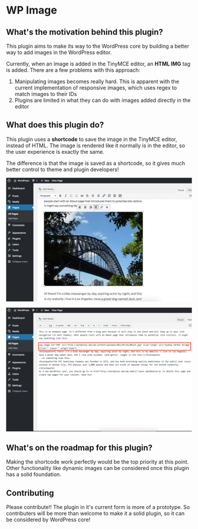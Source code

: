 # WP Image

## What's the motivation behind this plugin?

This plugin aims to make its way to the WordPress core by building a better way to add images in the WordPress editor.

Currently, when an image is added in the TinyMCE editor, an **HTML IMG** tag is added. There are a few problems with this approach:

1. Manipulating images becomes really hard. This is apparent with the current implementation of responsive images, which uses regex to match images to their IDs
1. Plugins are limited in what they can do with images added directly in the editor

## What does this plugin do?

This plugin uses a **shortcode** to save the image in the TinyMCE editor, instead of HTML. The image is rendered like it normally is in the editor, so the user experience is exactly the same.

The difference is that the image is saved as a shortcode, so it gives much better control to theme and plugin developers!

![Editor renders an IMG](screenshot-1.png "Editor renders an IMG")

![Shortcode instead of IMG](screenshot-2.png "Shortcode instead of IMG")

## What's on the roadmap for this plugin?

Making the shortcode work perfectly would be the top priority at this point. Other functionality like dynamic images can be considered once this plugin has a solid foundation.

## Contributing

Please contribute!! The plugin in it's current form is more of a prototype. So contributers will be more than welcome to make it a solid plugin, so it can be considered by WordPress core!
